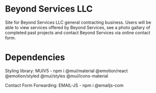 # Beyond Services LLC

Site for Beyond Services LLC general contracting business. Users will be able to view services offered by Beyond Services, see a photo gallary of completed past projects and contact Beyond Services via online contact form.

# Dependencies

Styling library: MUIV5 - npm i @mui/material @emotion/react @emotion/styled @mui/styles @mui/icons-material

Contact Form Forwarding: EMAIL-JS - npm i @emailjs-com
